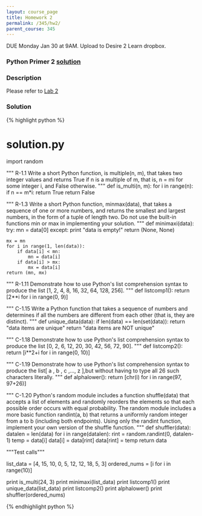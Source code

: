 ```yaml
---
layout: course_page
title: Homework 2
permalink: /345/hw2/
parent_course: 345
---
```


DUE Monday Jan 30 at 9AM. Upload to Desire 2 Learn dropbox.

### Python Primer 2 [solution](/345/hw3/#solution)

### Description

Please refer to [Lab 2](/345/lab2)

### Solution


{% highlight python %}
# solution.py
import random

"""
R-1.1
Write a short Python function, is multiple(n, m), that takes two integer values and returns True if n is a multiple of m, that is, n = mi for some integer i, and False otherwise.
"""
def is_multi(n, m):
	for i in range(n):
		if n == m*i:
			return True
	return False


"""
R-1.3
Write a short Python function, minmax(data), that takes a sequence of one or more numbers, and returns the smallest and largest numbers, in the form of a tuple of length two. Do not use the built-in functions min or max in implementing your solution.
"""
def minimaxi(data):
	try:
		mn = data[0]
	except:
		print "data is empty!"
		return (None, None)

	mx = mn
	for i in range(1, len(data)):
		if data[i] < mn:
			mn = data[i]
		if data[i] > mx:
			mx = data[i]
	return (mn, mx)

"""
R-1.11 
Demonstrate how to use Python's list comprehension syntax to produce the list [1, 2, 4, 8, 16, 32, 64, 128, 256].
"""
def listcomp1():
	return [2**i for i in range(0, 9)]

"""
C-1.15
Write a Python function that takes a sequence of numbers and determines if all the numbers are different from each other (that is, they are distinct).
"""
def unique_data(data):
	if len(data) == len(set(data)):
		return "data items are unique"
	return "data items are NOT unique"

"""
C-1.18
Demonstrate how to use Python's list comprehension syntax to produce the list [0, 2, 6, 12, 20, 30, 42, 56, 72, 90].
"""
def listcomp2():
	return [i**2+i for i in range(0, 10)]

"""
C-1.19
Demonstrate how to use Python's list comprehension syntax to produce the list[ a , b , c ,..., z ],but without having to type all 26 such characters literally.
"""
def alphalower():
	return [chr(i) for i in range(97, 97+26)]

"""
C-1.20
Python's random module includes a function shuffle(data) that accepts a list of elements and randomly reorders the elements so that each possible order occurs with equal probability. The random module includes a more basic function randint(a, b) that returns a uniformly random integer from a to b (including both endpoints). Using only the randint function, implement your own version of the shuffle function.
"""
def shuffler(data):
	datalen = len(data)
	for i in range(datalen):
		rint = random.randint(0, datalen-1)
		temp = data[i]
		data[i] = data[rint]
		data[rint] = temp
	return data


"""Test calls"""

list_data = [4, 15, 10, 0, 5, 12, 12, 18, 5, 3]
ordered_nums = [i for i in range(10)]

print is_multi(24, 3)
print minimaxi(list_data)
print listcomp1()
print unique_data(list_data)
print listcomp2()
print alphalower()
print shuffler(ordered_nums)

{% endhighlight python %}

